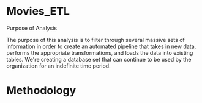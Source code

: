 # Movies_ETL

Purpose of Analysis

The purpose of this analysis is to filter through several massive sets of information in order to create an automated pipeline that takes in new data, performs the appropriate transformations, and loads the data into existing tables. We're creating a database set that can continue to be used by the organization for an indefinite time period. 

# Methodology

